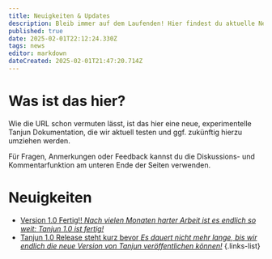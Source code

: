 ```yaml
---
title: Neuigkeiten & Updates
description: Bleib immer auf dem Laufenden! Hier findest du aktuelle News, wichtige Ankündigungen und spannende Updates zu unseren Projekten und Entwicklungen.
published: true
date: 2025-02-01T22:12:24.330Z
tags: news
editor: markdown
dateCreated: 2025-02-01T21:47:20.714Z
---
```


# Was ist das hier?

Wie die URL schon vermuten lässt, ist das hier eine neue, experimentelle Tanjun Dokumentation, die wir aktuell testen und ggf. zukünftig hierzu umziehen werden.

Für Fragen, Anmerkungen oder Feedback kannst du die Diskussions- und Kommentarfunktion am unteren Ende der Seiten verwenden.

# Neuigkeiten

- [Version 1.0 Fertig!! *Nach vielen Monaten harter Arbeit ist es endlich so weit: Tanjun 1.0 ist fertig!*](/news/JFUfQCWFHy)
- [Tanjun 1.0 Release steht kurz bevor *Es dauert nicht mehr lange, bis wir endlich die neue Version von Tanjun veröffentlichen können!*](/news/to4HselMSN)
{.links-list}
